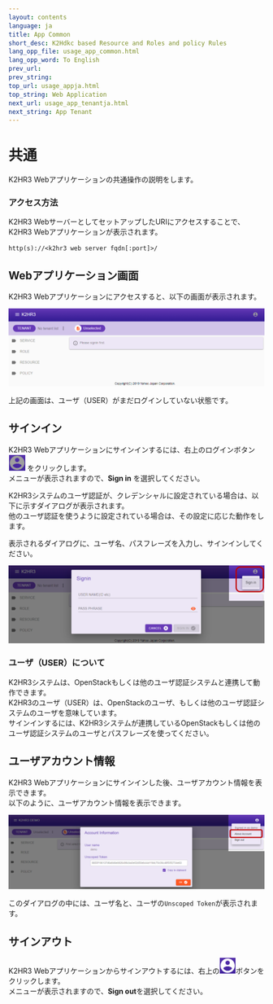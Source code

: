 ```yaml
---
layout: contents
language: ja
title: App Common
short_desc: K2Hdkc based Resource and Roles and policy Rules
lang_opp_file: usage_app_common.html
lang_opp_word: To English
prev_url: 
prev_string: 
top_url: usage_appja.html
top_string: Web Application
next_url: usage_app_tenantja.html
next_string: App Tenant
---
```


# 共通
K2HR3 Webアプリケーションの共通操作の説明をします。

### アクセス方法
K2HR3 WebサーバーとしてセットアップしたURIにアクセスすることで、K2HR3 Webアプリケーションが表示されます。  
```
http(s)://<k2hr3 web server fqdn[:port]>/
```

## Webアプリケーション画面
K2HR3 Webアプリケーションにアクセスすると、以下の画面が表示されます。  

![K2HR3 Usage Application - Signout](images/usage_app_signout.png)

上記の画面は、ユーザ（USER）がまだログインしていない状態です。

## サインイン
K2HR3 Webアプリケーションにサインインするには、右上のログインボタン ![K2HR3 Signin Button](images/button_signin.png) をクリックします。  
メニューが表示されますので、**Sign in** を選択してください。  

K2HR3システムのユーザ認証が、クレデンシャルに設定されている場合は、以下に示すダイアログが表示されます。  
他のユーザ認証を使うように設定されている場合は、その設定に応じた動作をします。  

表示されるダイアログに、ユーザ名、パスフレーズを入力し、サインインしてください。  

![K2HR3 Usage Application - Signin](images/usage_app_signin.png)

### ユーザ（USER）について
K2HR3システムは、OpenStackもしくは他のユーザ認証システムと連携して動作できます。  
K2HR3のユーザ（USER）は、OpenStackのユーザ、もしくは他のユーザ認証システムのユーザを意味しています。  
サインインするには、K2HR3システムが連携しているOpenStackもしくは他のユーザ認証システムのユーザとパスフレーズを使ってください。

## ユーザアカウント情報
K2HR3 Webアプリケーションにサインインした後、ユーザアカウント情報を表示できます。  
以下のように、ユーザアカウント情報を表示できます。  

![K2HR3 Usage Application - User Account Information](images/usage_app_user_account.png)

このダイアログの中には、ユーザ名と、ユーザの`Unscoped Token`が表示されます。

## サインアウト
K2HR3 Webアプリケーションからサインアウトするには、右上の![K2HR3 Signin Button](images/button_signout.png)ボタンをクリックします。  
メニューが表示されますので、**Sign out**を選択してください。

